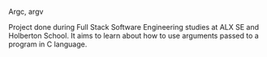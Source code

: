 Argc, argv

Project done during Full Stack Software Engineering studies at ALX SE and Holberton School. It aims to learn about how to use arguments passed to a program in C language.
